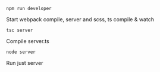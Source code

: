 `npm run developer`

Start webpack compile, server and scss, ts compile & watch

`tsc server`

Compile server.ts

`node server`

Run just server

